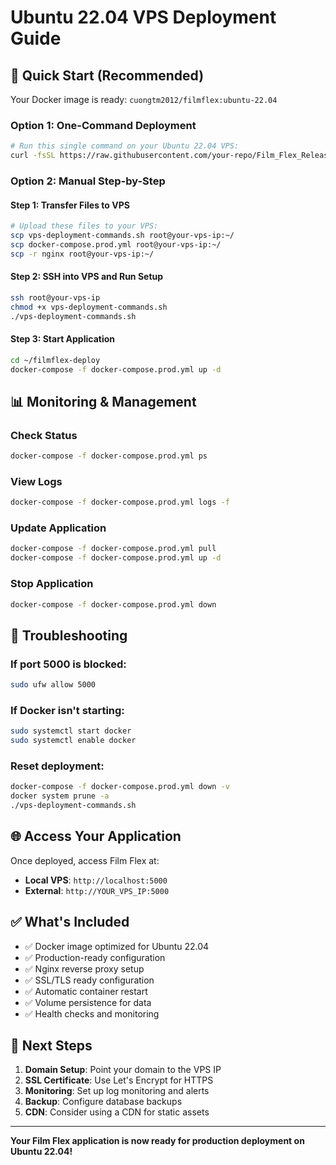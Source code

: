 # Ubuntu 22.04 VPS Deployment Guide

## 🚀 Quick Start (Recommended)

Your Docker image is ready: `cuongtm2012/filmflex:ubuntu-22.04`

### Option 1: One-Command Deployment
```bash
# Run this single command on your Ubuntu 22.04 VPS:
curl -fsSL https://raw.githubusercontent.com/your-repo/Film_Flex_Release/main/quick-deploy.sh | bash
```

### Option 2: Manual Step-by-Step

#### Step 1: Transfer Files to VPS
```bash
# Upload these files to your VPS:
scp vps-deployment-commands.sh root@your-vps-ip:~/
scp docker-compose.prod.yml root@your-vps-ip:~/
scp -r nginx root@your-vps-ip:~/
```

#### Step 2: SSH into VPS and Run Setup
```bash
ssh root@your-vps-ip
chmod +x vps-deployment-commands.sh
./vps-deployment-commands.sh
```

#### Step 3: Start Application
```bash
cd ~/filmflex-deploy
docker-compose -f docker-compose.prod.yml up -d
```

## 📊 Monitoring & Management

### Check Status
```bash
docker-compose -f docker-compose.prod.yml ps
```

### View Logs
```bash
docker-compose -f docker-compose.prod.yml logs -f
```

### Update Application
```bash
docker-compose -f docker-compose.prod.yml pull
docker-compose -f docker-compose.prod.yml up -d
```

### Stop Application
```bash
docker-compose -f docker-compose.prod.yml down
```

## 🔧 Troubleshooting

### If port 5000 is blocked:
```bash
sudo ufw allow 5000
```

### If Docker isn't starting:
```bash
sudo systemctl start docker
sudo systemctl enable docker
```

### Reset deployment:
```bash
docker-compose -f docker-compose.prod.yml down -v
docker system prune -a
./vps-deployment-commands.sh
```

## 🌐 Access Your Application

Once deployed, access Film Flex at:
- **Local VPS**: `http://localhost:5000`
- **External**: `http://YOUR_VPS_IP:5000`

## ✅ What's Included

- ✅ Docker image optimized for Ubuntu 22.04
- ✅ Production-ready configuration
- ✅ Nginx reverse proxy setup
- ✅ SSL/TLS ready configuration
- ✅ Automatic container restart
- ✅ Volume persistence for data
- ✅ Health checks and monitoring

## 🚀 Next Steps

1. **Domain Setup**: Point your domain to the VPS IP
2. **SSL Certificate**: Use Let's Encrypt for HTTPS
3. **Monitoring**: Set up log monitoring and alerts
4. **Backup**: Configure database backups
5. **CDN**: Consider using a CDN for static assets

---

**Your Film Flex application is now ready for production deployment on Ubuntu 22.04!**